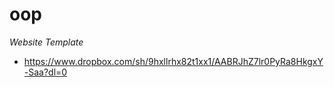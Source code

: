 # oop

*Website Template*
  - https://www.dropbox.com/sh/9hxllrhx82t1xx1/AABRJhZ7lr0PyRa8HkgxY-Saa?dl=0
